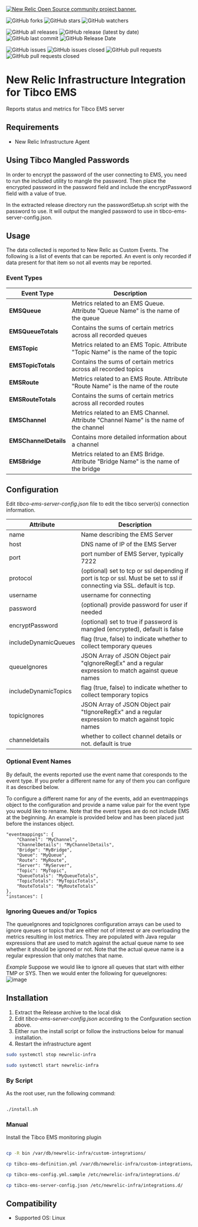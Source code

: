 <a href="https://opensource.newrelic.com/oss-category/#community-project"><picture><source media="(prefers-color-scheme: dark)" srcset="https://github.com/newrelic/opensource-website/raw/main/src/images/categories/dark/Community_Project.png"><source media="(prefers-color-scheme: light)" srcset="https://github.com/newrelic/opensource-website/raw/main/src/images/categories/Community_Project.png"><img alt="New Relic Open Source community project banner." src="https://github.com/newrelic/opensource-website/raw/main/src/images/categories/Community_Project.png"></picture></a>

![GitHub forks](https://img.shields.io/github/forks/newrelic/nri-tibco-ems?style=social)
![GitHub stars](https://img.shields.io/github/stars/newrelic/nri-tibco-ems?style=social)
![GitHub watchers](https://img.shields.io/github/watchers/newrelic/nri-tibco-ems?style=social)

![GitHub all releases](https://img.shields.io/github/downloads/newrelic/nri-tibco-ems/total)
![GitHub release (latest by date)](https://img.shields.io/github/v/release/newrelic/nri-tibco-ems)
![GitHub last commit](https://img.shields.io/github/last-commit/newrelic/nri-tibco-ems)
![GitHub Release Date](https://img.shields.io/github/release-date/newrelic/nri-tibco-ems)


![GitHub issues](https://img.shields.io/github/issues/newrelic/nri-tibco-ems)
![GitHub issues closed](https://img.shields.io/github/issues-closed/newrelic/nri-tibco-ems)
![GitHub pull requests](https://img.shields.io/github/issues-pr/newrelic/nri-tibco-ems)
![GitHub pull requests closed](https://img.shields.io/github/issues-pr-closed/newrelic/nri-tibco-ems)   
# New Relic Infrastructure Integration for Tibco EMS

Reports status and metrics for Tibco EMS server

## Requirements

 - New Relic Infrastructure Agent

## Using Tibco Mangled Passwords
  
In order to encrypt the password of the user connecting to EMS, you need to run the included utility to mangle the password.  Then place the encrypted password in the password field and include the encryptPassword field with a value of true.   
  
In the extracted release directory run the passwordSetup.sh script with the password to use.  It will output the mangled password to use in tibco-ems-server-config.json.  
   
## Usage

The data collected is reported to New Relic as Custom Events.  The following is a list of events that can be reported.   An event is only recorded if data present for that item so not all events may be reported.
   
### Event Types
   
| Event Type | Description |
| ---- | ---- |
| **EMSQueue** | Metrics related to an EMS Queue.  Attribute "Queue Name" is the name of the queue |
| **EMSQueueTotals** | Contains the sums of certain metrics across all recorded queues |
| **EMSTopic** | Metrics related to an EMS Topic.  Attribute "Topic Name" is the name of the topic |
| **EMSTopicTotals** | Contains the sums of certain metrics across all recorded topics |
| **EMSRoute** | Metrics related to an EMS Route.  Attribute "Route Name" is the name of the route |
| **EMSRouteTotals** | Contains the sums of certain metrics across all recorded routes |
| **EMSChannel** | Metrics related to an EMS Channel.  Attribute "Channel Name" is the name of the channel |
| **EMSChannelDetails** | Contains more detailed information about a channel |
| **EMSBridge** | Metrics related to an EMS Bridge.  Attribute "Bridge Name" is the name of the bridge |

## Configuration

Edit *tibco-ems-server-config.json* file to edit the tibco server(s) connection information. 
   
    
| Attribute | Description |
| --- | --- |
| name | Name describing the EMS Server |
| host | DNS name of IP of the EMS Server |
| port | port number of EMS Server, typically 7222 |
| protocol | (optional) set to tcp or ssl depending if port is tcp or ssl. Must be set to ssl if connecting via SSL.  default is tcp. |
| username | username for connecting |
| password | (optional) provide password for user if needed |
| encryptPassword | (optional) set to true if password is mangled (encrypted), default is false |
| includeDynamicQueues | flag (true, false) to indicate whether to collect temporary queues |
| queueIgnores | JSON Array of JSON Object pair "qIgnoreRegEx" and a regular expression to match against queue names |
| includeDynamicTopics | flag (true, false) to indicate whether to collect temporary topics |
| topicIgnores | JSON Array of JSON Object pair "tIgnoreRegEx" and a regular expression to match against topic names |
| channeldetails | whether to collect channel details or not.  default is true |
   
### Optional Event Names   
   
By default, the events reported use the event name that coresponds to the event type.  If you prefer a different name for any of them you can configure it as described below.    

To configure a different name for any of the events, add an eventmappings object to the configuration and provide a name value pair for the event type you would like to rename. Note that the event types are do not include EMS at the beginning.  An example is provided below and has been placed just before the instances object.    
   
	"eventmappings": {
		"Channel": "MyChannel",
		"ChannelDetails": "MyChannelDetails",
		"Bridge": "MyBridge",
		"Queue": "MyQueue",
		"Route": "MyRoute",
		"Server": "MyServer",
		"Topic": "MyTopic",
		"QueueTotals": "MyQueueTotals",
		"TopicTotals": "MyTopicTotals",
		"RouteTotals": "MyRouteTotals"		
	},
	"instances": [


### Ignoring Queues and/or Topics
The queueIgnores and topicIgnores configuration arrays can be used to ignore queues or topics that are either not of interest or are overloading the metrics resulting in lost metrics.  They are populated with Java regular expressions that are used to match against the actual queue name to see whether it should be ignored or not.   Note that the actual queue name is a regular expression that only matches that name.

*Example*
Suppose we would like to ignore all queues that start with either TMP or SYS.  Then we would enter the following for queueIgnores:    
![image](https://user-images.githubusercontent.com/8822859/134726305-aadeb327-f12e-4e85-89c5-ede56a5961f6.png)

## Installation

1. Extract the Release archive to the local disk
2. Edit *tibco-ems-server-config.json* according to the Confguration section above.   
3. Either run the install script or follow the instructions below for manual installation.
4. Restart the infrastructure agent

```sh
sudo systemctl stop newrelic-infra

sudo systemctl start newrelic-infra
```


### By Script

As the root user, run the following command:

```sh

./install.sh
```

### Manual

Install the Tibco EMS monitoring plugin

```sh

cp -R bin /var/db/newrelic-infra/custom-integrations/

cp tibco-ems-definition.yml /var/db/newrelic-infra/custom-integrations/

cp tibco-ems-config.yml.sample /etc/newrelic-infra/integrations.d/

cp tibco-ems-server-config.json /etc/newrelic-infra/integrations.d/

```

## Compatibility

* Supported OS: Linux
